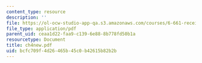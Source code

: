 ```yaml
---
content_type: resource
description: ''
file: https://ol-ocw-studio-app-qa.s3.amazonaws.com/courses/6-661-receivers-antennas-and-signals-spring-2003/bcfc709f4d26465b45c0b42615b82b2b_ch4new.pdf
file_type: application/pdf
parent_uid: ceaa1d22-faa9-c139-6e88-8b778fd50b1a
resourcetype: Document
title: ch4new.pdf
uid: bcfc709f-4d26-465b-45c0-b42615b82b2b
---
```

